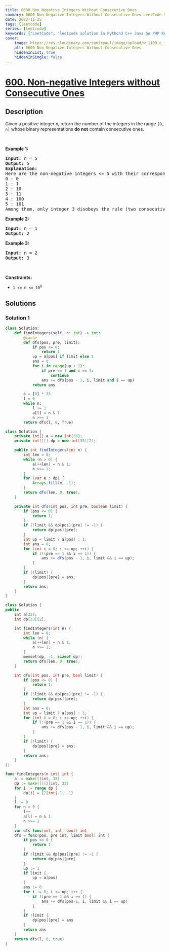 ```yaml
---
title: 0600 Non Negative Integers Without Consecutive Ones
summary: 0600 Non Negative Integers Without Consecutive Ones LeetCode Solution Explained
date: 2022-11-25
tags: [leetcode]
series: [leetcode]
keywords: ["LeetCode", "leetcode solution in Python3 C++ Java Go PHP Ruby Swift TypeScript Rust C# JavaScript C", "0600 Non Negative Integers Without Consecutive Ones LeetCode Solution Explained in all languages"]
cover:
    image: https://res.cloudinary.com/samirpaul/image/upload/w_1100,c_fit,co_rgb:FFFFFF,l_text:Arial_75_bold:0600 Non Negative Integers Without Consecutive Ones - Solution Explained/problem-solving.webp
    alt: 0600 Non Negative Integers Without Consecutive Ones
    hiddenInList: true
    hiddenInSingle: false
---
```



# [600. Non-negative Integers without Consecutive Ones](https://leetcode.com/problems/non-negative-integers-without-consecutive-ones)


## Description

<p>Given a positive integer <code>n</code>, return the number of the integers in the range <code>[0, n]</code> whose binary representations <strong>do not</strong> contain consecutive ones.</p>

<p>&nbsp;</p>
<p><strong class="example">Example 1:</strong></p>

<pre>
<strong>Input:</strong> n = 5
<strong>Output:</strong> 5
<strong>Explanation:</strong>
Here are the non-negative integers &lt;= 5 with their corresponding binary representations:
0 : 0
1 : 1
2 : 10
3 : 11
4 : 100
5 : 101
Among them, only integer 3 disobeys the rule (two consecutive ones) and the other 5 satisfy the rule. 
</pre>

<p><strong class="example">Example 2:</strong></p>

<pre>
<strong>Input:</strong> n = 1
<strong>Output:</strong> 2
</pre>

<p><strong class="example">Example 3:</strong></p>

<pre>
<strong>Input:</strong> n = 2
<strong>Output:</strong> 3
</pre>

<p>&nbsp;</p>
<p><strong>Constraints:</strong></p>

<ul>
	<li><code>1 &lt;= n &lt;= 10<sup>9</sup></code></li>
</ul>

## Solutions

### Solution 1

<!-- tabs:start -->

```python
class Solution:
    def findIntegers(self, n: int) -> int:
        @cache
        def dfs(pos, pre, limit):
            if pos <= 0:
                return 1
            up = a[pos] if limit else 1
            ans = 0
            for i in range(up + 1):
                if pre == 1 and i == 1:
                    continue
                ans += dfs(pos - 1, i, limit and i == up)
            return ans

        a = [0] * 33
        l = 0
        while n:
            l += 1
            a[l] = n & 1
            n >>= 1
        return dfs(l, 0, True)
```

```java
class Solution {
    private int[] a = new int[33];
    private int[][] dp = new int[33][2];

    public int findIntegers(int n) {
        int len = 0;
        while (n > 0) {
            a[++len] = n & 1;
            n >>= 1;
        }
        for (var e : dp) {
            Arrays.fill(e, -1);
        }
        return dfs(len, 0, true);
    }

    private int dfs(int pos, int pre, boolean limit) {
        if (pos <= 0) {
            return 1;
        }
        if (!limit && dp[pos][pre] != -1) {
            return dp[pos][pre];
        }
        int up = limit ? a[pos] : 1;
        int ans = 0;
        for (int i = 0; i <= up; ++i) {
            if (!(pre == 1 && i == 1)) {
                ans += dfs(pos - 1, i, limit && i == up);
            }
        }
        if (!limit) {
            dp[pos][pre] = ans;
        }
        return ans;
    }
}
```

```cpp
class Solution {
public:
    int a[33];
    int dp[33][2];

    int findIntegers(int n) {
        int len = 0;
        while (n) {
            a[++len] = n & 1;
            n >>= 1;
        }
        memset(dp, -1, sizeof dp);
        return dfs(len, 0, true);
    }

    int dfs(int pos, int pre, bool limit) {
        if (pos <= 0) {
            return 1;
        }
        if (!limit && dp[pos][pre] != -1) {
            return dp[pos][pre];
        }
        int ans = 0;
        int up = limit ? a[pos] : 1;
        for (int i = 0; i <= up; ++i) {
            if (!(pre == 1 && i == 1)) {
                ans += dfs(pos - 1, i, limit && i == up);
            }
        }
        if (!limit) {
            dp[pos][pre] = ans;
        }
        return ans;
    }
};
```

```go
func findIntegers(n int) int {
	a := make([]int, 33)
	dp := make([][2]int, 33)
	for i := range dp {
		dp[i] = [2]int{-1, -1}
	}
	l := 0
	for n > 0 {
		l++
		a[l] = n & 1
		n >>= 1
	}
	var dfs func(int, int, bool) int
	dfs = func(pos, pre int, limit bool) int {
		if pos <= 0 {
			return 1
		}
		if !limit && dp[pos][pre] != -1 {
			return dp[pos][pre]
		}
		up := 1
		if limit {
			up = a[pos]
		}
		ans := 0
		for i := 0; i <= up; i++ {
			if !(pre == 1 && i == 1) {
				ans += dfs(pos-1, i, limit && i == up)
			}
		}
		if !limit {
			dp[pos][pre] = ans
		}
		return ans
	}
	return dfs(l, 0, true)
}
```

<!-- tabs:end -->

<!-- end -->

